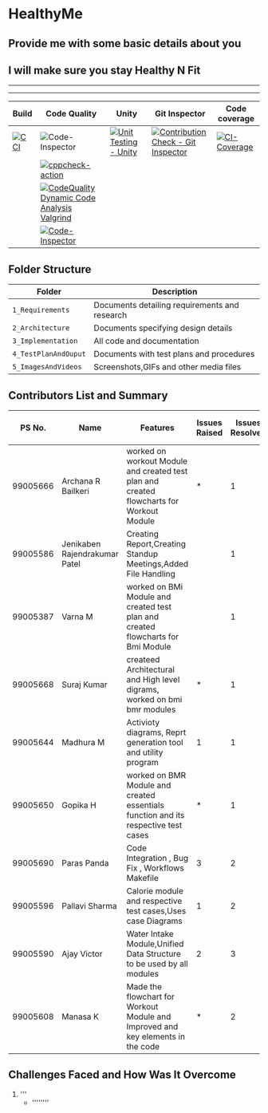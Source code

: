 
# HealthyMe

## Provide me with some basic details about you

## I will make sure you stay Healthy N Fit

--------------------------------

--------------------------------

Build | Code Quality | Unity | Git Inspector | Code coverage
-|-|-|-|-
[![C CI](https://github.com/99Pp/SDLC_Team4_HealthyMe/actions/workflows/c-build.yml/badge.svg)](https://github.com/99Pp/SDLC_Team4_HealthyMe/actions/workflows/c-build.yml)| ![![Code-Inspector](https://www.code-inspector.com/project/26785/score/svg)](https://www.code-inspector.com/project/26785/score/svg)|[![Unit Testing - Unity](https://github.com/99Pp/SDLC_Team4_HealthyMe/actions/workflows/uni-test.yml/badge.svg)](https://github.com/99Pp/SDLC_Team4_HealthyMe/actions/workflows/uni-test.yml)|[![Contribution Check - Git Inspector](https://github.com/99Pp/SDLC_Team4_HealthyMe/actions/workflows/contribuitions.yml/badge.svg)](https://github.com/99Pp/SDLC_Team4_HealthyMe/actions/workflows/contribuitions.yml)|[![CI-Coverage](https://github.com/99Pp/SDLC_Team4_HealthyMe/actions/workflows/gcov.yml/badge.svg)](https://github.com/99Pp/SDLC_Team4_HealthyMe/actions/workflows/gcov.yml)
||[![cppcheck-action](https://github.com/99Pp/SDLC_Team4_HealthyMe/actions/workflows/cppcheck.yml/badge.svg)](https://github.com/99Pp/SDLC_Team4_HealthyMe/actions/workflows/cppcheck.yml)
||[![CodeQuality Dynamic Code Analysis Valgrind](https://github.com/99Pp/SDLC_Team4_HealthyMe/actions/workflows/dynamic_1.yml/badge.svg)](https://github.com/99Pp/SDLC_Team4_HealthyMe/actions/workflows/dynamic_1.yml)
||[![Code-Inspector](https://www.code-inspector.com/project/26785/status/svg)](https://www.code-inspector.com/project/24685/status/svg)



## Folder Structure

Folder              | Description
--------------------| -----------------------------------------
`1_Requirements`    | Documents detailing requirements and research
`2_Architecture`    | Documents specifying design details
`3_Implementation`  | All code and documentation
`4_TestPlanAndOuput`| Documents with test plans and procedures
`5_ImagesAndVideos` | Screenshots,GIFs and other media files

## Contributors List and Summary

PS No. |  Name  |    Features    | Issues Raised |Issues Resolved|#Test Cases|# Test Case Passed
--|--|---|-----|--|---|-------
99005666|Archana R Bailkeri|worked on workout Module and created test plan and created flowcharts for Workout Module|*|1|*|*|
99005586|Jenikaben Rajendrakumar Patel|Creating Report,Creating Standup Meetings,Added File Handling||1|*|*|
99005387|Varna  M|worked on BMi Module and created test plan and created flowcharts for Bmi Module||1|*|*|
99005668|Suraj  Kumar|createed Architectural and High level digrams, worked on bmi bmr modules|*|1|*|*|
99005644|Madhura  M|Activioty diagrams, Reprt generation tool and utility program |1|1|1|1|
99005650|Gopika  H|worked on BMR Module and created essentials function and its respective test cases|*|1|*|*|
99005690|Paras  Panda|Code Integration , Bug Fix , Workflows Makefile|3|2|2|2|
99005596|Pallavi  Sharma|Calorie module and respective test cases,Uses case Diagrams|1|2|2|2|
99005590|Ajay  Victor|Water Intake Module,Unified Data Structure to be used by all modules|2|3|2|2|
99005608|Manasa  K|Made the flowchart for Workout Module and  Improved and key elements in the code |*|2|*|*|

## Challenges Faced and How Was It Overcome

1. '''
    * ''''''''
